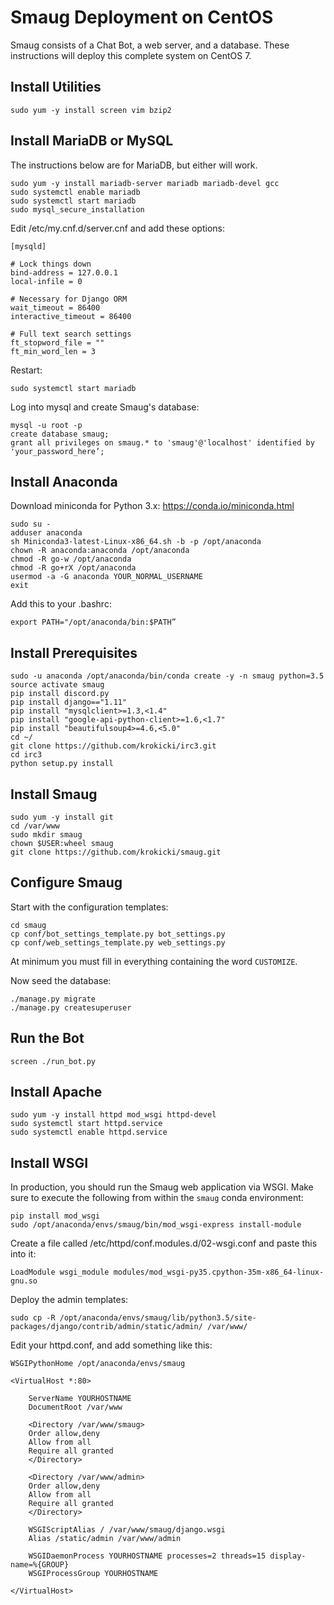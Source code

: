 # Smaug Deployment on CentOS

Smaug consists of a Chat Bot, a web server, and a database. These instructions will deploy this complete system on CentOS 7. 

## Install Utilities
```
sudo yum -y install screen vim bzip2
```

## Install MariaDB or MySQL
The instructions below are for MariaDB, but either will work.
```
sudo yum -y install mariadb-server mariadb mariadb-devel gcc
sudo systemctl enable mariadb
sudo systemctl start mariadb
sudo mysql_secure_installation
```
Edit /etc/my.cnf.d/server.cnf and add these options:
```
[mysqld]

# Lock things down
bind-address = 127.0.0.1
local-infile = 0

# Necessary for Django ORM
wait_timeout = 86400
interactive_timeout = 86400

# Full text search settings
ft_stopword_file = ""
ft_min_word_len = 3
```
Restart:
```
sudo systemctl start mariadb
```
Log into mysql and create Smaug's database: 
```
mysql -u root -p
create database smaug;
grant all privileges on smaug.* to 'smaug'@'localhost' identified by 'your_password_here’;
```

## Install Anaconda

Download miniconda for Python 3.x: https://conda.io/miniconda.html
```
sudo su -
adduser anaconda
sh Miniconda3-latest-Linux-x86_64.sh -b -p /opt/anaconda
chown -R anaconda:anaconda /opt/anaconda
chmod -R go-w /opt/anaconda
chmod -R go+rX /opt/anaconda
usermod -a -G anaconda YOUR_NORMAL_USERNAME
exit
```
Add this to your .bashrc:
```
export PATH="/opt/anaconda/bin:$PATH”
```

## Install Prerequisites

```
sudo -u anaconda /opt/anaconda/bin/conda create -y -n smaug python=3.5
source activate smaug
pip install discord.py
pip install django=="1.11"
pip install "mysqlclient>=1.3,<1.4"
pip install "google-api-python-client>=1.6,<1.7"
pip install "beautifulsoup4>=4.6,<5.0"
cd ~/
git clone https://github.com/krokicki/irc3.git
cd irc3
python setup.py install
```

## Install Smaug

```
sudo yum -y install git
cd /var/www
sudo mkdir smaug
chown $USER:wheel smaug
git clone https://github.com/krokicki/smaug.git
```

## Configure Smaug
Start with the configuration templates:
```
cd smaug
cp conf/bot_settings_template.py bot_settings.py
cp conf/web_settings_template.py web_settings.py
```
At minimum you must fill in everything containing the word `CUSTOMIZE`.

Now seed the database:
```
./manage.py migrate
./manage.py createsuperuser
```

## Run the Bot

```screen ./run_bot.py```


## Install Apache

```
sudo yum -y install httpd mod_wsgi httpd-devel
sudo systemctl start httpd.service
sudo systemctl enable httpd.service
```

## Install WSGI
In production, you should run the Smaug web application via WSGI. Make sure to execute the following from within the `smaug` conda environment:
```
pip install mod_wsgi
sudo /opt/anaconda/envs/smaug/bin/mod_wsgi-express install-module
```

Create a file called /etc/httpd/conf.modules.d/02-wsgi.conf and paste this into it:
```
LoadModule wsgi_module modules/mod_wsgi-py35.cpython-35m-x86_64-linux-gnu.so
```

Deploy the admin templates:
```
sudo cp -R /opt/anaconda/envs/smaug/lib/python3.5/site-packages/django/contrib/admin/static/admin/ /var/www/
```

Edit your httpd.conf, and add something like this:

```
WSGIPythonHome /opt/anaconda/envs/smaug

<VirtualHost *:80>

    ServerName YOURHOSTNAME
    DocumentRoot /var/www

    <Directory /var/www/smaug>
    Order allow,deny
    Allow from all
    Require all granted
    </Directory>

    <Directory /var/www/admin>
    Order allow,deny
    Allow from all
    Require all granted
    </Directory>

    WSGIScriptAlias / /var/www/smaug/django.wsgi
    Alias /static/admin /var/www/admin

    WSGIDaemonProcess YOURHOSTNAME processes=2 threads=15 display-name=%{GROUP}
    WSGIProcessGroup YOURHOSTNAME

</VirtualHost>
```
